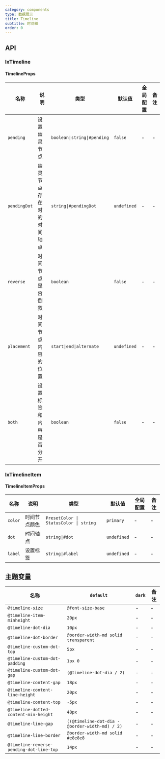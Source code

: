 ```yaml
---
category: components
type: 数据展示
title: Timeline
subtitle: 时间轴
order: 0
---
```


## API

### IxTimeline

#### TimelineProps

| 名称 | 说明 | 类型  | 默认值 | 全局配置 | 备注 |
| --- | --- | --- | --- | --- | --- |
| `pending` | 设置幽灵节点 | `boolean\|string\|#pending` | `false` | - |- |
| `pendingDot` | 幽灵节点存在时的时间轴点 | `string\|#pendingDot` | `undefined` | - |- |
| `reverse` | 时间节点是否倒叙 | `boolean` | `false` | - |- |
| `placement` | 时间节点内容的位置 | `start\|end\|alternate` | `undefined` | - |- |
| `both` | 设置标签和内容是否分开 | `boolean` | `false` | - |- |

### IxTimelineItem

#### TimelineItemProps

| 名称 | 说明 | 类型  | 默认值 | 全局配置 | 备注 |
| --- | --- | --- | --- | --- | --- |
| `color` | 时间节点颜色 | `PresetColor \| StatusColor \| string` | `primary` | - |- |
| `dot` | 时间轴点 | `string\|#dot` | `undefined` | - |- |
| `label` | 设置标签 | `string\|#label` | `undefined` | - |- |

<!--- insert less variable begin  --->
## 主题变量

| 名称 | `default` | `dark` | 备注 |
| --- | --- | --- | --- |
| `@timeline-size` | `@font-size-base` | - | - |
| `@timeline-item-minheight` | `20px` | - | - |
| `@timeline-dot-dia` | `10px` | - | - |
| `@timeline-dot-border` | `@border-width-md solid transparent` | - | - |
| `@timeline-custom-dot-top` | `5px` | - | - |
| `@timeline-custom-dot-padding` | `1px 0` | - | - |
| `@timeline-custom-dot-gap` | `(@timeline-dot-dia / 2)` | - | - |
| `@timeline-content-gap` | `18px` | - | - |
| `@timeline-content-line-height` | `20px` | - | - |
| `@timeline-content-top` | `-5px` | - | - |
| `@timeline-dotted-content-min-height` | `48px` | - | - |
| `@timeline-line-gap` | `((@timeline-dot-dia - @border-width-md) / 2)` | - | - |
| `@timeline-line-border` | `@border-width-md solid #e8e8e8` | - | - |
| `@timeline-reverse-pending-dot-line-top` | `14px` | - | - |
<!--- insert less variable end  --->